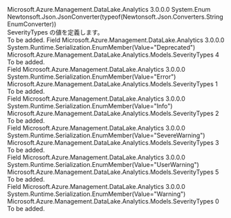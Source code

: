 <Type Name="SeverityTypes" FullName="Microsoft.Azure.Management.DataLake.Analytics.Models.SeverityTypes">
  <TypeSignature Language="C#" Value="public enum SeverityTypes" />
  <TypeSignature Language="ILAsm" Value=".class public auto ansi sealed SeverityTypes extends System.Enum" />
  <TypeSignature Language="DocId" Value="T:Microsoft.Azure.Management.DataLake.Analytics.Models.SeverityTypes" />
  <TypeSignature Language="VB.NET" Value="Public Enum SeverityTypes" />
  <TypeSignature Language="F#" Value="type SeverityTypes = " />
  <AssemblyInfo>
    <AssemblyName>Microsoft.Azure.Management.DataLake.Analytics</AssemblyName>
    <AssemblyVersion>3.0.0.0</AssemblyVersion>
  </AssemblyInfo>
  <Base>
    <BaseTypeName>System.Enum</BaseTypeName>
  </Base>
  <Attributes>
    <Attribute>
      <AttributeName>Newtonsoft.Json.JsonConverter(typeof(Newtonsoft.Json.Converters.StringEnumConverter))</AttributeName>
    </Attribute>
  </Attributes>
  <Docs>
    <summary>
            SeverityTypes の値を定義します。
            </summary>
    <remarks>To be added.</remarks>
  </Docs>
  <Members>
    <Member MemberName="Deprecated">
      <MemberSignature Language="C#" Value="Deprecated" />
      <MemberSignature Language="ILAsm" Value=".field public static literal valuetype Microsoft.Azure.Management.DataLake.Analytics.Models.SeverityTypes Deprecated = int32(4)" />
      <MemberSignature Language="DocId" Value="F:Microsoft.Azure.Management.DataLake.Analytics.Models.SeverityTypes.Deprecated" />
      <MemberSignature Language="VB.NET" Value="Deprecated" />
      <MemberSignature Language="F#" Value="Deprecated = 4" Usage="Microsoft.Azure.Management.DataLake.Analytics.Models.SeverityTypes.Deprecated" />
      <MemberType>Field</MemberType>
      <AssemblyInfo>
        <AssemblyName>Microsoft.Azure.Management.DataLake.Analytics</AssemblyName>
        <AssemblyVersion>3.0.0.0</AssemblyVersion>
      </AssemblyInfo>
      <Attributes>
        <Attribute>
          <AttributeName>System.Runtime.Serialization.EnumMember(Value="Deprecated")</AttributeName>
        </Attribute>
      </Attributes>
      <ReturnValue>
        <ReturnType>Microsoft.Azure.Management.DataLake.Analytics.Models.SeverityTypes</ReturnType>
      </ReturnValue>
      <MemberValue>4</MemberValue>
      <Docs>
        <summary>To be added.</summary>
      </Docs>
    </Member>
    <Member MemberName="Error">
      <MemberSignature Language="C#" Value="Error" />
      <MemberSignature Language="ILAsm" Value=".field public static literal valuetype Microsoft.Azure.Management.DataLake.Analytics.Models.SeverityTypes Error = int32(1)" />
      <MemberSignature Language="DocId" Value="F:Microsoft.Azure.Management.DataLake.Analytics.Models.SeverityTypes.Error" />
      <MemberSignature Language="VB.NET" Value="Error" />
      <MemberSignature Language="F#" Value="Error = 1" Usage="Microsoft.Azure.Management.DataLake.Analytics.Models.SeverityTypes.Error" />
      <MemberType>Field</MemberType>
      <AssemblyInfo>
        <AssemblyName>Microsoft.Azure.Management.DataLake.Analytics</AssemblyName>
        <AssemblyVersion>3.0.0.0</AssemblyVersion>
      </AssemblyInfo>
      <Attributes>
        <Attribute>
          <AttributeName>System.Runtime.Serialization.EnumMember(Value="Error")</AttributeName>
        </Attribute>
      </Attributes>
      <ReturnValue>
        <ReturnType>Microsoft.Azure.Management.DataLake.Analytics.Models.SeverityTypes</ReturnType>
      </ReturnValue>
      <MemberValue>1</MemberValue>
      <Docs>
        <summary>To be added.</summary>
      </Docs>
    </Member>
    <Member MemberName="Info">
      <MemberSignature Language="C#" Value="Info" />
      <MemberSignature Language="ILAsm" Value=".field public static literal valuetype Microsoft.Azure.Management.DataLake.Analytics.Models.SeverityTypes Info = int32(2)" />
      <MemberSignature Language="DocId" Value="F:Microsoft.Azure.Management.DataLake.Analytics.Models.SeverityTypes.Info" />
      <MemberSignature Language="VB.NET" Value="Info" />
      <MemberSignature Language="F#" Value="Info = 2" Usage="Microsoft.Azure.Management.DataLake.Analytics.Models.SeverityTypes.Info" />
      <MemberType>Field</MemberType>
      <AssemblyInfo>
        <AssemblyName>Microsoft.Azure.Management.DataLake.Analytics</AssemblyName>
        <AssemblyVersion>3.0.0.0</AssemblyVersion>
      </AssemblyInfo>
      <Attributes>
        <Attribute>
          <AttributeName>System.Runtime.Serialization.EnumMember(Value="Info")</AttributeName>
        </Attribute>
      </Attributes>
      <ReturnValue>
        <ReturnType>Microsoft.Azure.Management.DataLake.Analytics.Models.SeverityTypes</ReturnType>
      </ReturnValue>
      <MemberValue>2</MemberValue>
      <Docs>
        <summary>To be added.</summary>
      </Docs>
    </Member>
    <Member MemberName="SevereWarning">
      <MemberSignature Language="C#" Value="SevereWarning" />
      <MemberSignature Language="ILAsm" Value=".field public static literal valuetype Microsoft.Azure.Management.DataLake.Analytics.Models.SeverityTypes SevereWarning = int32(3)" />
      <MemberSignature Language="DocId" Value="F:Microsoft.Azure.Management.DataLake.Analytics.Models.SeverityTypes.SevereWarning" />
      <MemberSignature Language="VB.NET" Value="SevereWarning" />
      <MemberSignature Language="F#" Value="SevereWarning = 3" Usage="Microsoft.Azure.Management.DataLake.Analytics.Models.SeverityTypes.SevereWarning" />
      <MemberType>Field</MemberType>
      <AssemblyInfo>
        <AssemblyName>Microsoft.Azure.Management.DataLake.Analytics</AssemblyName>
        <AssemblyVersion>3.0.0.0</AssemblyVersion>
      </AssemblyInfo>
      <Attributes>
        <Attribute>
          <AttributeName>System.Runtime.Serialization.EnumMember(Value="SevereWarning")</AttributeName>
        </Attribute>
      </Attributes>
      <ReturnValue>
        <ReturnType>Microsoft.Azure.Management.DataLake.Analytics.Models.SeverityTypes</ReturnType>
      </ReturnValue>
      <MemberValue>3</MemberValue>
      <Docs>
        <summary>To be added.</summary>
      </Docs>
    </Member>
    <Member MemberName="UserWarning">
      <MemberSignature Language="C#" Value="UserWarning" />
      <MemberSignature Language="ILAsm" Value=".field public static literal valuetype Microsoft.Azure.Management.DataLake.Analytics.Models.SeverityTypes UserWarning = int32(5)" />
      <MemberSignature Language="DocId" Value="F:Microsoft.Azure.Management.DataLake.Analytics.Models.SeverityTypes.UserWarning" />
      <MemberSignature Language="VB.NET" Value="UserWarning" />
      <MemberSignature Language="F#" Value="UserWarning = 5" Usage="Microsoft.Azure.Management.DataLake.Analytics.Models.SeverityTypes.UserWarning" />
      <MemberType>Field</MemberType>
      <AssemblyInfo>
        <AssemblyName>Microsoft.Azure.Management.DataLake.Analytics</AssemblyName>
        <AssemblyVersion>3.0.0.0</AssemblyVersion>
      </AssemblyInfo>
      <Attributes>
        <Attribute>
          <AttributeName>System.Runtime.Serialization.EnumMember(Value="UserWarning")</AttributeName>
        </Attribute>
      </Attributes>
      <ReturnValue>
        <ReturnType>Microsoft.Azure.Management.DataLake.Analytics.Models.SeverityTypes</ReturnType>
      </ReturnValue>
      <MemberValue>5</MemberValue>
      <Docs>
        <summary>To be added.</summary>
      </Docs>
    </Member>
    <Member MemberName="Warning">
      <MemberSignature Language="C#" Value="Warning" />
      <MemberSignature Language="ILAsm" Value=".field public static literal valuetype Microsoft.Azure.Management.DataLake.Analytics.Models.SeverityTypes Warning = int32(0)" />
      <MemberSignature Language="DocId" Value="F:Microsoft.Azure.Management.DataLake.Analytics.Models.SeverityTypes.Warning" />
      <MemberSignature Language="VB.NET" Value="Warning" />
      <MemberSignature Language="F#" Value="Warning = 0" Usage="Microsoft.Azure.Management.DataLake.Analytics.Models.SeverityTypes.Warning" />
      <MemberType>Field</MemberType>
      <AssemblyInfo>
        <AssemblyName>Microsoft.Azure.Management.DataLake.Analytics</AssemblyName>
        <AssemblyVersion>3.0.0.0</AssemblyVersion>
      </AssemblyInfo>
      <Attributes>
        <Attribute>
          <AttributeName>System.Runtime.Serialization.EnumMember(Value="Warning")</AttributeName>
        </Attribute>
      </Attributes>
      <ReturnValue>
        <ReturnType>Microsoft.Azure.Management.DataLake.Analytics.Models.SeverityTypes</ReturnType>
      </ReturnValue>
      <MemberValue>0</MemberValue>
      <Docs>
        <summary>To be added.</summary>
      </Docs>
    </Member>
  </Members>
</Type>